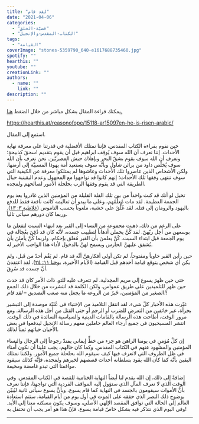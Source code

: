 ```yaml
---
title: "لقد قام"
date: "2021-04-06"
categories: 
  - "قضيّة-الخلق"
  - "الكتاب-المقدس-والإنجيل"
tags: 
  - "القيامة"
coverImage: "stones-5359790_640-e1617688735460.jpg"
spotify: ""
hearthis: ""
youtube: ""
creationLink: ""
authors:
  - name: ""
    link: ""
description: ""
---
```


يمكنك قراءة المقال بشكل مباشر من خلال الضغط [هنا.](https://creation.com/he-is-risen-arabic)

https://hearthis.at/reasonofope/15118-ar15097en-he-is-risen-arabic/

استمع إلى المقال.

حين نقوم بقراءة الكتاب المقدس، فإننا نمتلك الأفضلية في قدرتنا على معرفة نهاية الأحداث. إننا نعرف أن الله سوف يُوقِف ابراهيم قبل أن يقوم بتقديم اسحقَ كذبيحةٍ؛ ونعرف أن الله سوف يقوم بشقّ البحر وبإهلاك جيش المصريّين. نحن نعرف بأن الله سوف يُخلِّص داود من براثن شاول وبأنَّه سوف يستعيد أمة يهوذا المسبيَّة إلى أرضها. ولكن الأشخاص الذين عاصروا تلك الأحداث وعاشوها لم يمتلكوا معرفة عن الكيفية التي سوف تنتهي وفقها تلك الأحداث؛ إنهم كانوا قد تواجهوا مع المجهول وعدم اليقينية حيال الطريقة التي قد يقوم وفقها الرب بحلحلة الأمور لصالحهم ولمجده.

تخيل لو أنك قد كنت واحداً من بين تلك القلة القليلة من المؤمنين الذين غادروا بعد يوم الجمعة العظيمة. لقد مات مُعلِّمُهم، وعلى ما يبدو أن تعاليمه كانت نافعة فقط للدفع باليهود والرومان إلى قتله. لقد عُلِّقَ على خشبة، ملعوناً بحسب الناموس ([غلاطية ٣: ١٣](https://biblia.com/books/ar-vandyke/gal3.13)). وربما كان دورهم سيأتي تالياً.

على الرغم من ذلك، ذهبت مجموعة من النساء إلى القبر بعد انتهاء السبت لتفعلن ما بوسعهن من أجل ربّهنّ. لقد كُنَّ يحملن أدهاناً لتطييب جسده، لأنّه كان قد دُفِنَ بعُجالة في يوم الجمعة قبل ابتداء السبت. كُنَّ يعلمنَ بأن القبر مُغلق بإحكام، ولربما كُنَّ يأملنَ بأن يُشفق عليهنَّ الحارس ويسمح لهنَّ بالدخول لأداء هذا الواجب الأخير له.

حين رأين القبر خاوياً ومفتوحاً، لم تكن أولى أفكارهنَّ أنَّه قد قام. لم يَقُم أحدٌ من قَبل، ولم يكن أي شخص يتوقع قيامة أحدهم قبل القيامة (الأيام الأخيرة، [يوحنا ١١: ٢٤](https://biblia.com/books/ar-vandyke/john11.24)). لقد اعتقدنَ أنَّ جسده قد سُرِقَ.

حتى حين ظهرَ يسوع إلى مريم المجدلية، لم تتعرف عليه للتو. ذات الأمر كان قد حدث حين ظهر للتلميذين على طريق عمواس. ولكن الكلمة قد انتشرت من خلال ذلك الجمع الصغير من المؤمنين، خَبرٌ من الروعة ما يجعل منه صعب التصديق – _لقد قام!!_

غيّرت هذه الأخبار كلّ شيء. لقد انتقل التلاميذ من الإختباء في عُليّة موصدة إلى التبشير بجرأة، غير خائفين من التعرض للضرب أو الرجم أو حتى القتل من أجل هذه الرسالة. ومع مرور الوقت، أطاحت هذه الرسالة بالقامات الدينية والسياسية السائدة في ذلك الوقت. انتشر المسيحيون في جميع أرجاء العالم حاملين معهم رسالة الإنجيل ليدفعوا في بعض الأحيان حياتهم ثمناً لذلك.

إن كلَّ مُؤمنٍ في يومنا الراهن هو جزء من خطٍّ إيماني يمتدّ رجوعاً إلى الرجال والنساء المؤمنين والمشهود عنهم في الكتاب المقدس. وكما كان حالهم، يجب علينا أن نكون أُمناء في ظل الظروف التي لانعرف فيها كيف سيقوم الله بحلحلة جميع الأمور. ولكننا نمتلك اليقين بأنَّه كما كان الله يقود بسلطانه أحداث قصصهم لخيرهم ولمجده، فإنَّه كذلك سيقود مواقفنا التي تبدو غامضة ومخيفة.

إضافةً إلى ذلك، إن الله يقدم لنا أيضاً النهاية الختامية للقصة في الكتاب المقدس. وفي الوقت الذي لا نعرف المآل الذي ستؤول إليه المواقف الفردية التي تواجهنا، فإننا نعرف بأنَّ الأموات سيقومون بالجسد في النهاية كما قام يسوع، وبأنَّ يسوع سيأتي ثانية ليُبيّن بوضوح ذلك النصر الذي حققه على الموت في أول يوم من أيام القيامة. ستتم استعادة العالم إلى الحالة التي توافق المقصد الإلهي الأصلي، وسوف يكون مسكنه معنا إلى الأبد. وفي اليوم الذي نتذكر فيه بشكل خاصّ قيامة يسوع، فإنّ هذا هو أمر يجب أن نحتفل به!

* * *
